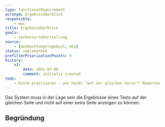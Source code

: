 ```yaml
---
type: functionalRequirement
acronym: Ergebnisüberblick
responsible:
    - mwi
title: Ergebnisüberblick
goals:
    - verbesserteDarstellung
source:
    - [beobachtungstagebuch, HS1]
status: implemented
prefilterPriorizationPoints: 0
history:
    v1:
        date: 2021-07-08
        comment: initially created
todo:
    - bitte präzisieren - was heißt "auf der gleichen Seite"? Momentan ist das alles auf einer Seite ...? 
---
```


Das System muss in der Lage sein die Ergebnisse eines Tests auf der gleichen Seite und nicht auf einer extra Seite anzeigen zu können.

## Begründung
